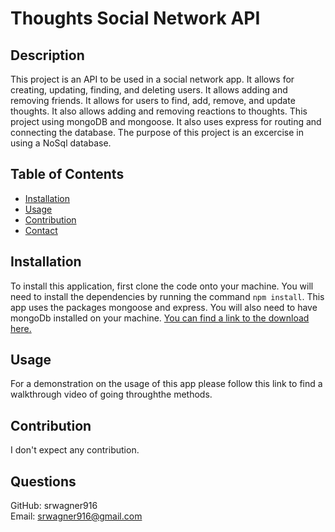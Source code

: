 # Thoughts Social Network API

## Description
This project is an API to be used in a social network app. It allows for creating, updating, finding, and deleting users. It allows adding and removing friends. It allows for users to find, add, remove, and update thoughts. It also allows adding and removing reactions to thoughts. This project using mongoDB and mongoose. It also uses express for routing and connecting the database. The purpose of this project is an excercise in using a NoSql database.
## Table of Contents
  * [Installation](#Installation)
  * [Usage](#Usage)
  * [Contribution](#Contribution)
  * [Contact](#Questions)
## Installation
To install this application, first clone the code onto your machine. You will need to install the dependencies by running the command `npm install`. This app uses the packages mongoose and express. You will also need to have mongoDb installed on your machine. [You can find a link to the download here.](https://www.mongodb.com/try/download/community)
## Usage
For a demonstration on the usage of this app please follow this link to find a walkthrough video of going throughthe methods.
## Contribution
I don't expect any contribution.

## Questions
GitHub: srwagner916<br>
Email: <srwagner916@gmail.com>
